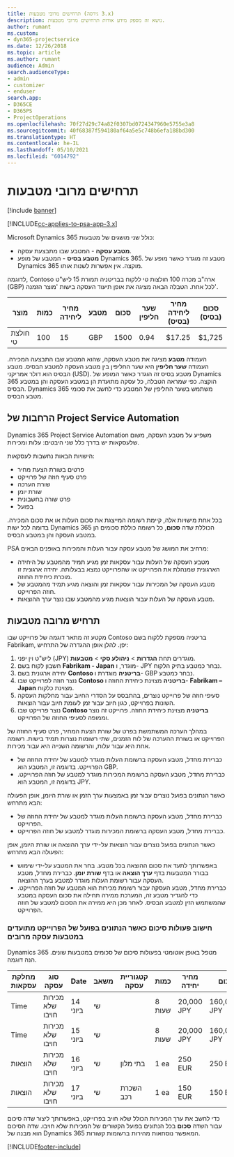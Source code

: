 ```yaml
---
title: תרחישים מרובי מטבעות (גירסה ‎3.x)
description: נושא זה מספק מידע אודות תרחישים מרובי מטבעות.
author: rumant
ms.custom:
- dyn365-projectservice
ms.date: 12/26/2018
ms.topic: article
ms.author: rumant
audience: Admin
search.audienceType:
- admin
- customizer
- enduser
search.app:
- D365CE
- D365PS
- ProjectOperations
ms.openlocfilehash: 70f27d29c74a82f0307bd0724347960e5755e3a8
ms.sourcegitcommit: 40f68387f594180af64a5e5c748b6efa188bd300
ms.translationtype: HT
ms.contentlocale: he-IL
ms.lasthandoff: 05/10/2021
ms.locfileid: "6014792"
---
```

# <a name="multiple-currency-scenarios"></a>תרחישים מרובי מטבעות

[!include [banner](../includes/psa-now-project-operations.md)]

[!INCLUDE[cc-applies-to-psa-app-3.x](../includes/cc-applies-to-psa-app-3x.md)]

Microsoft Dynamics 365 כולל שני מושגים של מטבעות:

- **מטבע עסקה** - המטבע שבו מתבצעת עסקה. 
- **מטבע בסיס** - המטבע של מופע Dynamics 365. מטבע זה מוגדר כאשר מופע של Dynamics 365 מוקצה. אין אפשרות לשנות אותו.

לדוגמה, Contoso ארה"ב מכרה 100 חולצות טי ללקוח בבריטניה תמורת 15 ליש"ט (GBP) לכל אחת. הטבלה הבאה מציגה את אופן תיעוד העסקה בישות 'מוצר הזמנה'.

| מוצר | כמות | מחיר ליחידה | מטבע | סכום | שער חליפין | מחיר ליחידה (בסיס)| סכום (בסיס)|
|---------|----------|----------------|----------|--------|---------------|----------------------|--------------|
| חולצת טי | 100      | 15             | GBP      | 1500   | 0.94          | $17.25               | $1,725       |

העמודה **מטבע** מציגה את מטבע העסקה, שהוא המטבע שבו התבצעה המכירה. העמודה **שער חליפין** היא שער החליפין בין מטבע העסקה למטבע הבסיס. ‏‏מטבע הבסיס הוא דולר אמריקני (USD). מטבע בסיס זה הוגדר כאשר המופע של Dynamics 365 הוקצה.
כפי שמראה הטבלה, כל עסקה מתועדת הן במטבע העסקה והן במטבע הבסיס. Dynamics 365 משתמש בשער החליפין של המטבע כדי לחשב את סכומי מטבע הבסיס.

## <a name="project-service-automation-extensions"></a>הרחבות של Project Service Automation

Dynamics 365 Project Service Automation משפיע על מטבע העסקה, משום שלעסקאות יש בדרך כלל שני היבטים: עלות ומכירות.

הישויות הבאות נחשבות לעסקאות:

- פרטים בשורת הצעת מחיר
- פרט סעיף חוזה של פרוייקט
- שורת הערכה
- שורת יומן
- פרט שורה בחשבונית
- בפועל

בכל אחת מישויות אלה, קיימת רשומה המייצגת את סכום העלות או את סכום המכירה. בדומה לכל ישות Dynamics 365 הכוללת שדה **סכום**, כל רשומה כוללת סכומים הן במטבע העסקה והן במטבע הבסיס. 

PSA מרחיב את המושג של מטבע עסקה עבור העלות והמכירות באופנים הבאים:

- מטבע העסקה של העלות עבור עסקאות זמן מגיע תמיד מהמטבע של היחידה הארגונית שמנהלת את הפרוייקט או שהפרוייקט נמצא בבעלותה. יחידה ארגונית זו מוכרת כיחידת החוזה.
- מטבע העסקה של המכירות עבור עסקאות זמן והוצאה מגיע תמיד מהמטבע של חוזה הפרוייקט.
- מטבע העסקה של העלות עבור הוצאות מגיע מהמטבע שבו נוצר ערך ההוצאות.

## <a name="multiple-currency-scenario"></a>תרחיש מרובה מטבעות

מקטע זה מתאר דוגמה של פרוייקט שבו Contoso בריטניה מספקת ללקוח בשם Fabrikam, יפן. להלן אופן ההגדרה של התרחיש:

1. ליש"ט וין יפני (JPY) מוגדרים תחת **הגדרות** \> **ניהולע סקי** \> **מטבעות**. 
2. חשבון לקוח בשם **Fabrikam - Japan** מוגדר, ו- JPY נבחר כמטבע בתיק הלקוח.
3. יחידה ארגונית בשם **Contoso בריטניה** מוגדרת ו- GBP נבחר כמטבע.
4. נוצר חוזה לפרוייקט שבו **Contoso בריטניה** מצוינת כיחידת החוזה ו- **Fabrikam – Japan** מצוינת כלקוח.
5. סעיפי חוזה של פרוייקט נוצרים, בהתבסס על הסדרי החיוב עבור מחלקות העסקה השונות בפרוייקט, כגון חיוב עבור זמן לעומת חיוב עבור הוצאות.
6. נוצר פרוייקט שבו **Contoso בריטניה** מצוינת כיחידת החוזה. פרוייקט זה נוצר וממופה לסעיפי החוזה של הפרוייקט.


במהלך הערכה המשתמשת בפרט של שורת הצעת המחיר, פרט סעיף החוזה של הפרוייקט או בשורת ההערכה של לוח הזמנים, שתי רשומות נוצרות תמיד בישות. רשומה אחת היא עבור עלות, והרשומה השנייה היא עבור מכירות.

- כברירת מחדל, מטבע העסקה ברשומת העלות מוגדר למטבע של יחידת החוזה של הפרוייקט. בדוגמה זו, המטבע הוא GBP.
- כברירת מחדל, מטבע העסקה ברשומת המכירות מוגדר למטבע של חוזה הפרוייקט. בדוגמה זו, המטבע הוא JPY.

כאשר הנתונים בפועל נוצרים עבור זמן באמצעות ערך הזמן או שורת היומן, אופן הפעולה הבא מתרחש:

- כברירת מחדל, מטבע העסקה ברשומת העלות מוגדר למטבע של יחידת החוזה של הפרוייקט.
- כברירת מחדל, מטבע העסקה ברשומת המכירות מוגדר למטבע של חוזה הפרוייקט.

כאשר הנתונים בפועל נוצרים עבור הוצאות על-ידי ערך ההוצאה או שורת היומן, אופן הפעולה הבא מתרחש:

- באפשרותך לתעד את סכום ההוצאה בכל מטבע. בחר את המטבע על-ידי שימוש בבורר המטבעות בדף **ערך הוצאה** או בדף **שורת יומן**. כברירת מחדל, מטבע העסקה עבור רשומת העלות מוגדר למטבע בערך ההוצאה. 
- כברירת מחדל, מטבע העסקה עבור רשומת מכירות הוא המטבע של חוזה הפרוייקט. כדי להגדיר מטבע זה, המערכת ממירה תחילה את סכום העסקה במטבע שהמשתמש הזין למטבע הבסיס. לאחר מכן היא ממירה את הסכום למטבע של חוזה הפרוייקט. 

### <a name="computing-roll-ups-when-project-actuals-are-recorded-in-multiple-transaction-currencies"></a>חישוב פעולות סיכום כאשר הנתונים בפועל של הפרוייקט מתועדים במטבעות עסקה מרובים

Dynamics 365 מטפל באופן אוטומטי בפעולות סיכום של סכומים במטבעות שונים. הנה דוגמה.

| מחלקת עסקאות | סוג עסקה| Date   | משאב | קטגוריית עסקה | כמות | מחיר יחידה | סכום      | שער חליפין | סכום בבסיס |
|-------------------|------------------|--------|----------|----------------------|----------|--------------|-------------|---------------|----------------|
| Time              | מכירות שלא חויבו   | 14 ביוני | שי  |                      | 8 שעות    | 20,00‎0 JPY    | 160,000‎0 JPY | 123           | 1,300.8‎1 USD    |
| Time              | מכירות שלא חויבו   | 15 ביוני | שי  |                      | 8 שעות    | 20,00‎0 JPY    | 160,000‎0 JPY | 123           | 1,300.8‎1 USD    |
| הוצאות           | מכירות שלא חויבו   | 16 ביוני | שי  | בתי מלון                | ‎1 ea     | 25‎0 EUR      | 25‎0 EUR     | 0.94          | 265.95‎ USD     |
| הוצאות           | מכירות שלא חויבו   | 17 ביוני | שי  | השכרת רכב           | ‎1 ea     | 150‎ EUR      | 150‎ EUR     | 0.94          | 159.57‎ USD     |

כדי לחשב את ערך המכירות הכולל שלא חויב בפרוייקט, באפשרותך ליצור שדה סיכום עבור השדה **סכום** בכל הנתונים בפועל הקשורים של המכירות שלא חויבו. שדה הסיכום הוא מבנה של Dynamics 365 המאפשר נוסחאות מהירות ברשומות קשורות.


[!INCLUDE[footer-include](../includes/footer-banner.md)]